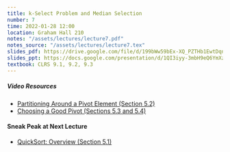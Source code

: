 ```yaml
---
title: k-Select Problem and Median Selection
number: 7
time: 2022-01-28 12:00
location: Graham Hall 210
notes: "/assets/lectures/lecture7.pdf"
notes_source: "/assets/lectures/lecture7.tex"
slides_pdf: https://drive.google.com/file/d/199bWw59bEx-XQ_PZTHb1EwtDqndcAWIo/view?usp=sharing
slides_ppt: https://docs.google.com/presentation/d/1QI3iyy-3mbH9eQ6YmXzfL_8WTI4o8My3FKm3vNp_Xfs/edit?usp=sharing
textbook: CLRS 9.1, 9.2, 9.3
---
```


##### Video Resources
- [Partitioning Around a Pivot Element (Section 5.2)](https://www.youtube.com/watch?v=LYzdRN5iFdA&list=PLEGCF-WLh2RLHqXx6-GZr_w7LgqKDXxN_&index=25)
- [Choosing a Good Pivot (Sections 5.3 and 5.4)](https://www.youtube.com/watch?v=kqO46FOUTbI&list=PLEGCF-WLh2RLHqXx6-GZr_w7LgqKDXxN_&index=26)


#### Sneak Peak at Next Lecture
- [QuickSort: Overview (Section 5.1)](https://www.youtube.com/watch?v=ETo1cpLN7kk&list=PLEGCF-WLh2RLHqXx6-GZr_w7LgqKDXxN_&index=24)
